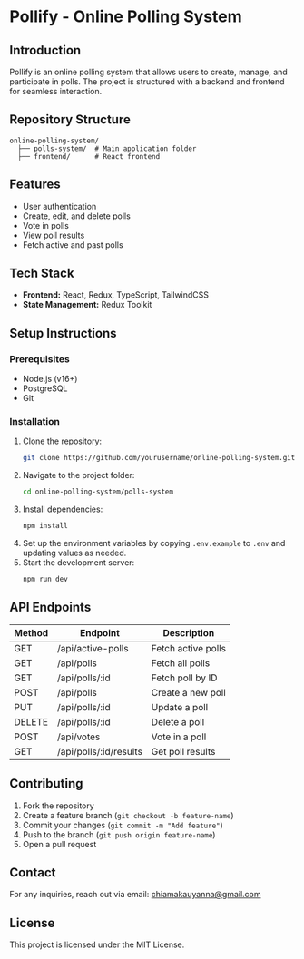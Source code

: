 # Pollify - Online Polling System

## Introduction

Pollify is an online polling system that allows users to create, manage, and participate in polls. The project is structured with a backend and frontend for seamless interaction.

## Repository Structure

```
online-polling-system/
  ├── polls-system/  # Main application folder
  ├── frontend/      # React frontend
```

## Features

- User authentication
- Create, edit, and delete polls
- Vote in polls
- View poll results
- Fetch active and past polls

## Tech Stack

- **Frontend:** React, Redux, TypeScript, TailwindCSS
- **State Management:** Redux Toolkit

## Setup Instructions

### Prerequisites

- Node.js (v16+)
- PostgreSQL
- Git

### Installation

1. Clone the repository:
   ```sh
   git clone https://github.com/yourusername/online-polling-system.git
   ```
2. Navigate to the project folder:
   ```sh
   cd online-polling-system/polls-system
   ```
3. Install dependencies:
   ```sh
   npm install
   ```
4. Set up the environment variables by copying `.env.example` to `.env` and updating values as needed.
5. Start the development server:
   ```sh
   npm run dev
   ```

## API Endpoints

| Method | Endpoint                   | Description         |
| ------ | -------------------------- | ------------------- |
| GET    | /api/active-polls          | Fetch active polls  |
| GET    | /api/polls                 | Fetch all polls     |
| GET    | /api/polls/:id             | Fetch poll by ID    |
| POST   | /api/polls                 | Create a new poll   |
| PUT    | /api/polls/:id             | Update a poll       |
| DELETE | /api/polls/:id             | Delete a poll       |
| POST   | /api/votes                 | Vote in a poll      |
| GET    | /api/polls/:id/results     | Get poll results    |

## Contributing

1. Fork the repository
2. Create a feature branch (`git checkout -b feature-name`)
3. Commit your changes (`git commit -m "Add feature"`)
4. Push to the branch (`git push origin feature-name`)
5. Open a pull request

## Contact

For any inquiries, reach out via email: [chiamakauyanna@gmail.com](mailto:chiamakauyanna@gmail.com)

## License

This project is licensed under the MIT License.

